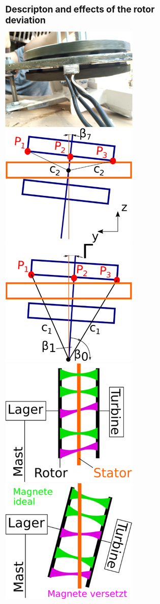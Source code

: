 # Descripton and effects of the rotor deviation


<!--- Piture Airgap  -->
<img src="IMG_20200809_094218_APSM_Airgap1.jpg" width="400" />


<!--- Stator Deviation  -->
<img src="StatSchraeg.svg" width="400" />

<!--- Rotor Deviation  -->
<img src="RotAuslenk.svg" width="400" />

<!--- Flux parallel  -->
<img src="DeltaUParallel.svg" width="400" />

<!--- Flux Rotor Deviation  -->
<img src="DeltaURotAus.svg" width="400" />

